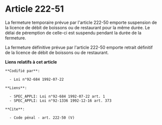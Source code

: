 # Article 222-51

La fermeture temporaire prévue par l'article 222-50 emporte suspension de la licence de débit de boissons ou de restaurant
pour la même durée. Le délai de péremption de celle-ci est suspendu pendant la durée de la fermeture. 

La fermeture définitive prévue par l'article 222-50 emporte retrait définitif de la licence de débit de boissons ou de
restaurant.

**Liens relatifs à cet article**

	**Codifié par**:

	  - Loi n°92-684 1992-07-22

	**Liens**:

	  - SPEC_APPLI: Loi n°92-684 1992-07-22 art. 1
	  - SPEC_APPLI: Loi n°92-1336 1992-12-16 art. 373

	**Cite**:

	  - Code pénal - art. 222-50 (V)
